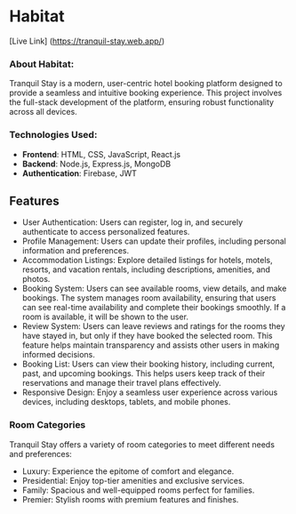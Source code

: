 # Habitat

[Live Link] (https://tranquil-stay.web.app/)

### About Habitat:
Tranquil Stay is a modern, user-centric hotel booking platform designed to provide a seamless and intuitive booking experience. This project involves the full-stack development of the platform, ensuring robust functionality across all devices.

### Technologies Used:
- **Frontend**: HTML, CSS, JavaScript, React.js
- **Backend**: Node.js, Express.js, MongoDB
- **Authentication**: Firebase, JWT


## Features
- User Authentication: Users can register, log in, and securely authenticate to access personalized features.
- Profile Management: Users can update their profiles, including personal information and preferences.
- Accommodation Listings: Explore detailed listings for hotels, motels, resorts, and vacation rentals, including descriptions, amenities, and photos.
- Booking System: Users can see available rooms, view details, and make bookings. The system manages room availability, ensuring that users can see real-time availability and complete their bookings smoothly. If a room is available, it will be shown to the user.
- Review System: Users can leave reviews and ratings for the rooms they have stayed in, but only if they have booked the selected room. This feature helps maintain transparency and assists other users in making informed decisions.
- Booking List: Users can view their booking history, including current, past, and upcoming bookings. This helps users keep track of their reservations and manage their travel plans effectively.
- Responsive Design: Enjoy a seamless user experience across various devices, including desktops, tablets, and mobile phones.


### Room Categories

Tranquil Stay offers a variety of room categories to meet different needs and preferences:

- Luxury: Experience the epitome of comfort and elegance.
- Presidential: Enjoy top-tier amenities and exclusive services.
- Family: Spacious and well-equipped rooms perfect for families.
- Premier: Stylish rooms with premium features and finishes.